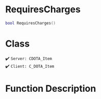 # RequiresCharges
```lua
bool RequiresCharges()
```
# Class
✔️ `Server: CDOTA_Item`  
✔️ `Client: C_DOTA_Item`  

# Function Description

